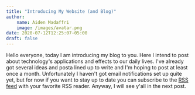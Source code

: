 ```yaml
---
title: "Introducing My Website (and Blog)"
author:
    name: Aiden Madaffri
    image: /images/avatar.png
date: 2020-07-12T12:25:07-05:00
draft: false
---
```

Hello everyone, today I am introducing my blog to you.
Here I intend to post about technology's applications and effects to our daily lives.
I've already got several ideas and posta lined up to write and I'm hoping to post at least once a month.
Unfortunately I haven't got email notifications set up quite yet, but for now if you want to stay up to date you can subscribe to the [RSS feed](https://aidenmadaffri.com/posts/index.xml) with your favorite RSS reader.
Anyway, I will see y'all in the next post.
